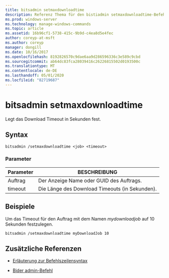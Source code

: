 ```yaml
---
title: bitsadmin setmaxdownloadtime
description: Referenz Thema für den bistiadmin setmaxdownloadtime-Befehl, mit dem das Download Timeout in Sekunden festgelegt wird.
ms.prod: windows-server
ms.technology: manage-windows-commands
ms.topic: article
ms.assetid: 16b96cf1-5738-415c-9b9d-c4ea8d5e4fec
author: coreyp-at-msft
ms.author: coreyp
manager: dongill
ms.date: 10/16/2017
ms.openlocfilehash: 8192826570c9dae6aa9d286596336c3e589c9cbd
ms.sourcegitcommit: ab64dc83fca28039416c26226815502d0193500c
ms.translationtype: MT
ms.contentlocale: de-DE
ms.lasthandoff: 05/01/2020
ms.locfileid: "82719687"
---
```

# <a name="bitsadmin-setmaxdownloadtime"></a>bitsadmin setmaxdownloadtime

Legt das Download Timeout in Sekunden fest.

## <a name="syntax"></a>Syntax

```
bitsadmin /setmaxdownloadtime <job> <timeout>
```

### <a name="parameters"></a>Parameter

| Parameter | BESCHREIBUNG |
| --------- | ----------- |
| Auftrag | Der Anzeige Name oder GUID des Auftrags. |
| timeout | Die Länge des Download Timeouts (in Sekunden). |

## <a name="examples"></a>Beispiele

Um das Timeout für den Auftrag mit dem Namen *mydownloadjob* auf 10 Sekunden festzulegen.

```
bitsadmin /setmaxdownloadtime myDownloadJob 10
```

## <a name="additional-references"></a>Zusätzliche Referenzen

- [Erläuterung zur Befehlszeilensyntax](command-line-syntax-key.md)

- [Bider admin-Befehl](bitsadmin.md)
